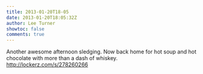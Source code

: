 ```yaml
---
title: 2013-01-20T18-05
date: 2013-01-20T18:05:32Z
author: Lee Turner
showtoc: false
comments: true
---
```


Another awesome afternoon sledging. Now back home for hot soup and hot chocolate with more than a dash of whiskey. http://lockerz.com/s/278260266

